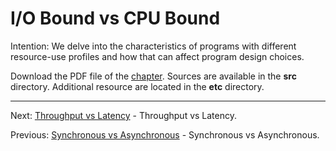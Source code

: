 # I/O Bound vs CPU Bound

Intention: We delve into the characteristics of programs with different resource-use profiles and how that can 
affect program design choices.

Download the PDF file of the [chapter](chapter_6.pdf). Sources are available in the <b>src</b> directory. 
Additional resource are located in the <b>etc</b> directory.

<hr>

Next: [Throughput vs Latency](chapter_7.md "Throughput vs Latency") - Throughput vs Latency.

Previous: [Synchronous vs Asynchronous](chapter_5.md "Synchronous vs Asynchronous") - Synchronous vs Asynchronous.